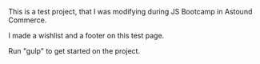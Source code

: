 This is a test project, that I was modifying during JS Bootcamp in Astound Commerce.

I made a wishlist and a footer on this test page.

Run "gulp" to get started on the project.
